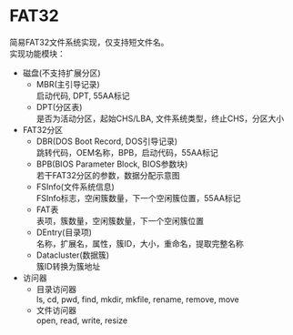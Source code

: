 # FAT32

简易FAT32文件系统实现，仅支持短文件名。  
实现功能模块：  
+ 磁盘(不支持扩展分区)  
    + MBR(主引导记录)  
        启动代码, DPT, 55AA标记  
    + DPT(分区表)  
        是否为活动分区，起始CHS/LBA, 文件系统类型，终止CHS，分区大小  
+ FAT32分区  
    + DBR(DOS Boot Record, DOS引导记录)  
        跳转代码，OEM名称，BPB，启动代码，55AA标记  
    + BPB(BIOS Parameter Block, BIOS参数块)  
        若干FAT32分区的参数，数据分配示意图  
    + FSInfo(文件系统信息)  
        FSInfo标志，空闲簇数量，下一个空闲簇位置，55AA标记  
    + FAT表  
        表项，簇数量，空闲簇数量，下一个空闲簇位置  
    + DEntry(目录项)  
        名称，扩展名，属性，簇ID，大小，重命名，提取完整名称  
    + Datacluster(数据簇)  
        簇ID转换为簇地址  
+ 访问器  
    + 目录访问器  
        ls, cd, pwd, find, mkdir, mkfile, rename, remove, move  
    + 文件访问器  
        open, read, write, resize  
